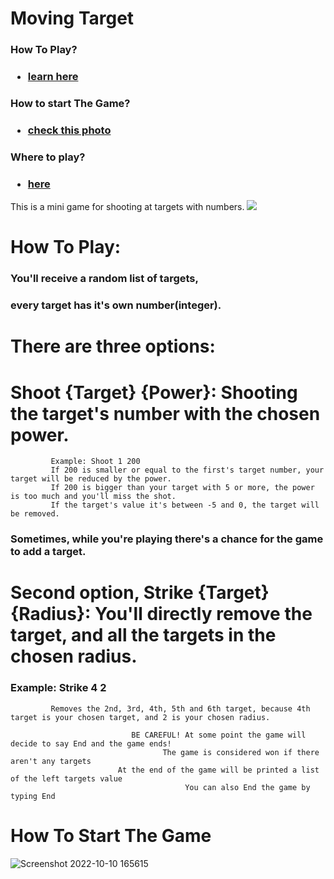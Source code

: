 # Moving Target
### How To Play?
### <ul><li><a href="https://github.com/MitkoVtori/Moving-Target/wiki/How-To-Play">learn here</a></li></ul>
### How to start The Game?
### <ul><li><a href="https://github.com/MitkoVtori/Moving-Target/wiki/How-to-Start-the-Game">check this photo</a></li></ul>
### Where to play?
###  <ul><li><a href="https://replit.com/@PlayerDMGAMING/Moving-Target?v=1">here</a></li></ul>
This is a mini game for shooting at targets with numbers.
<a href="https://replit.com/@PlayerDMGAMING/Moving-Target?v=1"><img src="https://user-images.githubusercontent.com/112943652/194871637-11f15dc0-c174-406e-936f-816ec2398011.png" /></a>

# How To Play:
                                                                                                        
###           You'll receive a random list of targets,                                                                                       
###           every target has it's own number(integer).                                                                                     
                                                                                                                                          
#           There are three options:                                                                                                       
#             Shoot {Target} {Power}: Shooting the target's number with the chosen power.                                                    
             Example: Shoot 1 200                                                                                                           
             If 200 is smaller or equal to the first's target number, your target will be reduced by the power.                            
             If 200 is bigger than your target with 5 or more, the power is too much and you'll miss the shot.                              
             If the target's value it's between -5 and 0, the target will be removed.                                                       
###          Sometimes, while you're playing there's a chance for the game to add a target.                                                
#           Second option, Strike {Target} {Radius}: You'll directly remove the target, and all the targets in the chosen radius.       
###             Example: Strike 4 2                                                                                                           
             Removes the 2nd, 3rd, 4th, 5th and 6th target, because 4th target is your chosen target, and 2 is your chosen radius.          
                                                                                                                                          
                               BE CAREFUL! At some point the game will decide to say End and the game ends!                                
                                      The game is considered won if there aren't any targets                                              
                            At the end of the game will be printed a list of the left targets value                                       
                                           You can also End the game by typing End 


# How To Start The Game
![Screenshot 2022-10-10 165615](https://user-images.githubusercontent.com/112943652/194885694-a834ccde-d0d9-4a18-b521-c0ad68a41b1b.png)
